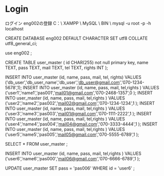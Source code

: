 # Login
ログイン
eng002の登録
C：\ XAMPP \ MySQL \ BIN \ mysql -u root -p -h localhost

CREATE DATABASE eng002 DEFAULT CHARACTER SET utf8 COLLATE utf8_general_ci;

use eng002 ;

CREATE TABLE user_master (
 id CHAR(255) not null primary key, 
 name TEXT,
 pass TEXT,
 mail TEXT,
 tel  TEXT,
 rights INT
);

INSERT INTO user_master (id, name, pass, mail, tel, rights) VALUES  ('db_user','db_user_name','db_user','db_user@gmail.com','070-1234-5678',1);
INSERT INTO user_master (id, name, pass, mail, tel,rights ) VALUES ('user1','name1','pas001','mail01@gmail.com','070-2468-1357',0 );
INSERT INTO user_master (id, name, pass, mail, tel,rights ) VALUES ('user2','name2','pas002','mail02@gmail.com','070-1234-1234',1 );
INSERT INTO user_master (id, name, pass, mail, tel,rights ) VALUES ('user3','name3','pas003','mail01@gmail.com','070-1111-2222',1 );
INSERT INTO user_master (id, name, pass, mail, tel,rights ) VALUES ('user4','name4','pas004','mail04@gmail.com','070-3333-4444',1 );
INSERT INTO user_master (id, name, pass, mail, tel,rights ) VALUES ('user5','name5','pas005','mail05@gmail.com','070-5555-6789',1 );

SELECT * FROM user_master ;

INSERT INTO user_master (id, name, pass, mail, tel,rights ) VALUES ('user6','name6','pas000','mail06@gmail.com','070-6666-6789',1 );

UPDATE
 user_master
SET
 pass = 'pas006'
WHERE
 id = 'user6' ;
